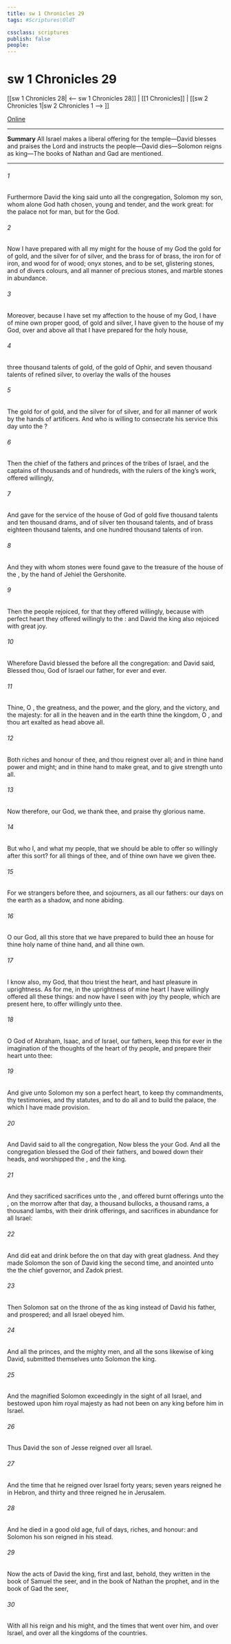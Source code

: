 ```yaml
---
title: sw 1 Chronicles 29
tags: #Scriptures\OldT

cssclass: scriptures
publish: false
people:
---
```


# sw 1 Chronicles 29
[[sw 1 Chronicles 28| <-- sw 1 Chronicles 28]] | [[1 Chronicles]] | [[sw 2 Chronicles 1|sw 2 Chronicles 1 --> ]]

[Online](https://churchofjesuschrist.org/study/scriptures/ot/1-chr/29?lang=eng)

---
__Summary__
All Israel makes a liberal offering for the temple—David blesses and praises the Lord and instructs the people—David dies—Solomon reigns as king—The books of Nathan and Gad are mentioned.

---
###### 1 
Furthermore David the king said unto all the congregation, Solomon my son, whom alone God hath chosen,  young and tender, and the work  great: for the palace  not for man, but for the  God.

###### 2 
Now I have prepared with all my might for the house of my God the gold for  of gold, and the silver for  of silver, and the brass for  of brass, the iron for  of iron, and wood for  of wood; onyx stones, and  to be set, glistering stones, and of divers colours, and all manner of precious stones, and marble stones in abundance.

###### 3 
Moreover, because I have set my affection to the house of my God, I have of mine own proper good, of gold and silver,  I have given to the house of my God, over and above all that I have prepared for the holy house,

###### 4 
 three thousand talents of gold, of the gold of Ophir, and seven thousand talents of refined silver, to overlay the walls of the houses 

###### 5 
The gold for  of gold, and the silver for  of silver, and for all manner of work  by the hands of artificers. And who  is willing to consecrate his service this day unto the ?

###### 6 
Then the chief of the fathers and princes of the tribes of Israel, and the captains of thousands and of hundreds, with the rulers of the king’s work, offered willingly,

###### 7 
And gave for the service of the house of God of gold five thousand talents and ten thousand drams, and of silver ten thousand talents, and of brass eighteen thousand talents, and one hundred thousand talents of iron.

###### 8 
And they with whom  stones were found gave  to the treasure of the house of the , by the hand of Jehiel the Gershonite.

###### 9 
Then the people rejoiced, for that they offered willingly, because with perfect heart they offered willingly to the : and David the king also rejoiced with great joy.

###### 10 
Wherefore David blessed the  before all the congregation: and David said, Blessed  thou,  God of Israel our father, for ever and ever.

###### 11 
Thine, O ,  the greatness, and the power, and the glory, and the victory, and the majesty: for all  in the heaven and in the earth  thine  the kingdom, O , and thou art exalted as head above all.

###### 12 
Both riches and honour  of thee, and thou reignest over all; and in thine hand  power and might; and in thine hand  to make great, and to give strength unto all.

###### 13 
Now therefore, our God, we thank thee, and praise thy glorious name.

###### 14 
But who  I, and what  my people, that we should be able to offer so willingly after this sort? for all things  of thee, and of thine own have we given thee.

###### 15 
For we  strangers before thee, and sojourners, as  all our fathers: our days on the earth  as a shadow, and  none abiding.

###### 16 
O  our God, all this store that we have prepared to build thee an house for thine holy name  of thine hand, and  all thine own.

###### 17 
I know also, my God, that thou triest the heart, and hast pleasure in uprightness. As for me, in the uprightness of mine heart I have willingly offered all these things: and now have I seen with joy thy people, which are present here, to offer willingly unto thee.

###### 18 
O  God of Abraham, Isaac, and of Israel, our fathers, keep this for ever in the imagination of the thoughts of the heart of thy people, and prepare their heart unto thee:

###### 19 
And give unto Solomon my son a perfect heart, to keep thy commandments, thy testimonies, and thy statutes, and to do all  and to build the palace,  the which I have made provision.

###### 20 
And David said to all the congregation, Now bless the  your God. And all the congregation blessed the  God of their fathers, and bowed down their heads, and worshipped the , and the king.

###### 21 
And they sacrificed sacrifices unto the , and offered burnt offerings unto the , on the morrow after that day,  a thousand bullocks, a thousand rams,  a thousand lambs, with their drink offerings, and sacrifices in abundance for all Israel:

###### 22 
And did eat and drink before the  on that day with great gladness. And they made Solomon the son of David king the second time, and anointed  unto the   the chief governor, and Zadok  priest.

###### 23 
Then Solomon sat on the throne of the  as king instead of David his father, and prospered; and all Israel obeyed him.

###### 24 
And all the princes, and the mighty men, and all the sons likewise of king David, submitted themselves unto Solomon the king.

###### 25 
And the  magnified Solomon exceedingly in the sight of all Israel, and bestowed upon him  royal majesty as had not been on any king before him in Israel.

###### 26 
Thus David the son of Jesse reigned over all Israel.

###### 27 
And the time that he reigned over Israel  forty years; seven years reigned he in Hebron, and thirty and three  reigned he in Jerusalem.

###### 28 
And he died in a good old age, full of days, riches, and honour: and Solomon his son reigned in his stead.

###### 29 
Now the acts of David the king, first and last, behold, they  written in the book of Samuel the seer, and in the book of Nathan the prophet, and in the book of Gad the seer,

###### 30 
With all his reign and his might, and the times that went over him, and over Israel, and over all the kingdoms of the countries.

